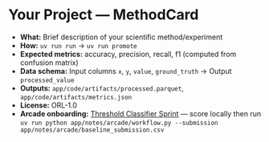 # Your Project — MethodCard

- **What:** Brief description of your scientific method/experiment
- **How:** `uv run run` → `uv run promote`
- **Expected metrics:** accuracy, precision, recall, f1 (computed from confusion matrix)
- **Data schema:** Input columns `x`, `y`, `value`, `ground_truth` → Output `processed_value`
- **Outputs:** `app/code/artifacts/processed.parquet`, `app/code/artifacts/metrics.json`
- **License:** ORL-1.0
- **Arcade onboarding:** [Threshold Classifier Sprint](../arcade/README.md) — score locally then run `uv run python app/notes/arcade/workflow.py --submission app/notes/arcade/baseline_submission.csv`
